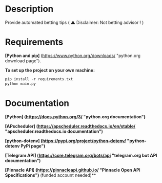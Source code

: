 # Description
Provide automated betting tips ( ⚠️ Disclaimer: Not betting advisor ! )
# Requirements
**[Python and pip]** (https://www.python.org/downloads/ "python.org download page").

**To set up the project on your own machine:**
```python
pip install -r requirements.txt
python main.py
```
# Documentation
**[Python] (https://docs.python.org/3/ "python.org documentation")**

**[APscheduler] (https://apscheduler.readthedocs.io/en/stable/ "apscheduler.readthedocs.io documentation")**

**[python-dotenv] (https://pypi.org/project/python-dotenv/ "python-dotenv PyPi page")**

**[Telegram API] (https://core.telegram.org/bots/api "telegram.org bot API documentation")**

**[Pinnacle API] (https://pinnacleapi.github.io/ "Pinnacle Open API Specifications")** (funded account needed)**


